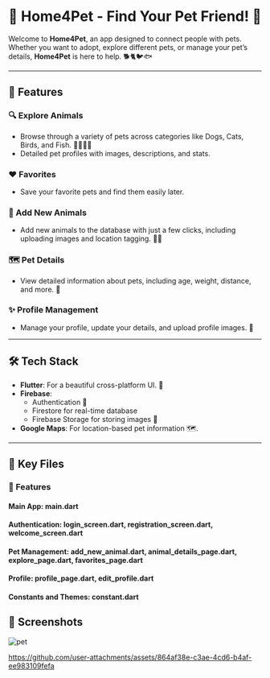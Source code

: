 # 🐾 Home4Pet - Find Your Pet Friend! 🏡 #
Welcome to **Home4Pet**, an app designed to connect people with pets. Whether you want to adopt, explore different pets, or manage your pet’s details, **Home4Pet** is here to help. 🐕🐈🐦🐟


---

## 🌟 Features
### 🔍 Explore Animals
- Browse through a variety of pets across categories like Dogs, Cats, Birds, and Fish. 🐶🐱🐤🐠
- Detailed pet profiles with images, descriptions, and stats.

### ❤️ Favorites
- Save your favorite pets and find them easily later. 

### 📍 Add New Animals
- Add new animals to the database with just a few clicks, including uploading images and location tagging. 📸📌

### 🗺️ Pet Details
- View detailed information about pets, including age, weight, distance, and more. 🐾

### ✨ Profile Management
- Manage your profile, update your details, and upload profile images. 📂

---

## 🛠️ Tech Stack
- **Flutter**: For a beautiful cross-platform UI. 📱
- **Firebase**: 
  - Authentication 🔑
  - Firestore for real-time database 
  - Firebase Storage for storing images 📂
- **Google Maps**: For location-based pet information 🗺️.
---

## 🚀 Key Files ##
### 📂 Features

   #### Main App: main.dart
   #### Authentication: login_screen.dart, registration_screen.dart, welcome_screen.dart
   #### Pet Management: add_new_animal.dart, animal_details_page.dart, explore_page.dart, favorites_page.dart
   #### Profile: profile_page.dart, edit_profile.dart
   ####  Constants and Themes: constant.dart


## 📸 Screenshots

![pet](https://github.com/user-attachments/assets/3b3506de-c74c-49ab-af33-dbe8b6362194)



https://github.com/user-attachments/assets/864af38e-c3ae-4cd6-b4af-ee983109fefa


